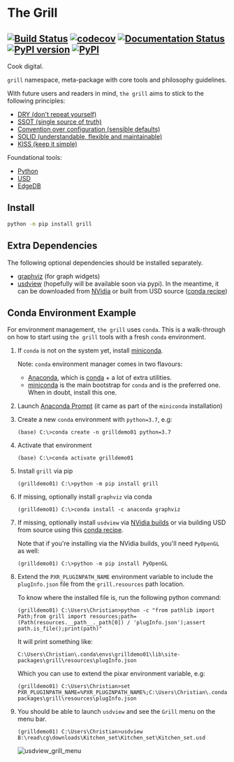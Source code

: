 # The Grill
[![Build Status](https://travis-ci.org/thegrill/grill.svg?branch=master)](https://travis-ci.org/thegrill/grill)
[![codecov](https://codecov.io/gh/thegrill/grill/branch/master/graph/badge.svg)](https://codecov.io/gh/thegrill/grill)
[![Documentation Status](https://readthedocs.org/projects/grill/badge/?version=latest)](https://grill.readthedocs.io/en/latest/?badge=latest)
[![PyPI version](https://badge.fury.io/py/grill.svg)](https://badge.fury.io/py/grill)
[![PyPI](https://img.shields.io/pypi/pyversions/grill.svg)](https://pypi.python.org/pypi/grill)
---
Cook digital.

`grill` namespace, meta-package with core tools and philosophy guidelines.

With future users and readers in mind, `the grill` aims to stick to the following principles:

- [DRY (don't repeat yourself)](https://en.wikipedia.org/wiki/Don%27t_repeat_yourself)
- [SSOT (single source of truth)](https://en.wikipedia.org/wiki/Single_source_of_truth)
- [Convention over configuration (sensible defaults)](https://en.wikipedia.org/wiki/Convention_over_configuration)
- [SOLID (understandable, flexible and maintainable)](https://en.wikipedia.org/wiki/SOLID)
- [KISS (keep it simple)](https://en.wikipedia.org/wiki/KISS_principle)

Foundational tools:
- [Python](https://docs.python.org/3/)
- [USD](https://graphics.pixar.com/usd/docs/index.html)
- [EdgeDB](https://edgedb.com)

## Install

```bash
python -m pip install grill
```

## Extra Dependencies

The following optional dependencies should be installed separately.

- [graphviz](http://graphviz.org/) (for graph widgets)
- [usdview](https://graphics.pixar.com/usd/docs/USD-Toolset.html#USDToolset-usdview) (hopefully will be available soon via pypi). In the meantime, it can be downloaded from [NVidia](https://developer.nvidia.com/usd) or built from USD source ([conda recipe](https://github.com/PixarAnimationStudios/USD/issues/1260#issuecomment-656985888))

## Conda Environment Example

For environment management, `the grill` uses `conda`.
This is a walk-through on how to start using `the grill` tools with a fresh `conda` environment. 

1. If `conda` is not on the system yet, install [miniconda](https://docs.conda.io/en/latest/miniconda.html).

   Note: `conda` environment manager comes in two flavours: 
   - [Anaconda](https://docs.anaconda.com/anaconda/user-guide/getting-started/), which is [conda](https://docs.conda.io/projects/conda/en/latest/index.html) + a lot of extra utilities.
   - [miniconda](https://docs.conda.io/projects/conda/en/latest/user-guide/install/index.html) is the main bootstrap for `conda` and is the preferred one. When in doubt, install this one.
2. Launch [Anaconda Prompt](https://docs.anaconda.com/anaconda/user-guide/getting-started/#open-anaconda-prompt) (it came as part of the `miniconda` installation)
3. Create a new `conda` environment with `python=3.7`, e.g:
   ```
   (base) C:\>conda create -n grilldemo01 python=3.7
   ```
4. Activate that environment
   ```
   (base) C:\>conda activate grilldemo01
   ```
5. Install `grill` via pip
   ```
   (grilldemo01) C:\>python -m pip install grill
   ```
6. If missing, optionally install `graphviz` via conda
   ```
   (grilldemo01) C:\>conda install -c anaconda graphviz
   ```
7. If missing, optionally install `usdview` via [NVidia builds](https://developer.nvidia.com/usd) or via building USD from source using this [conda recipe](https://github.com/PixarAnimationStudios/USD/issues/1260#issuecomment-656985888).
   
   Note that if you're installing via the NVidia builds, you'll need `PyOpenGL` as well:
   ```
   (grilldemo01) C:\>python -m pip install PyOpenGL
   ```
8. Extend the `PXR_PLUGINPATH_NAME` environment variable to include the `plugInfo.json` file from the `grill.resources` path location.
   
   To know where the installed file is, run the following python command:
   ```
   (grilldemo01) C:\Users\Christian>python -c "from pathlib import Path;from grill import resources;path=(Path(resources.__path__._path[0]) / 'plugInfo.json');assert path.is_file();print(path)"
   ``` 
   It will print something like:
   ```
   C:\Users\Christian\.conda\envs\grilldemo01\lib\site-packages\grill\resources\plugInfo.json
   ```
   Which you can use to extend the pixar environment variable, e.g:
   ```
   (grilldemo01) C:\Users\Christian>set PXR_PLUGINPATH_NAME=%PXR_PLUGINPATH_NAME%;C:\Users\Christian\.conda\envs\grilldemo01\lib\site-packages\grill\resources\plugInfo.json
   ```
9. You should be able to launch `usdview` and see the `Grill` menu on the menu bar.
    ```
    (grilldemo01) C:\Users\Christian>usdview B:\read\cg\downloads\Kitchen_set\Kitchen_set\Kitchen_set.usd
    ```
   ![usdview_grill_menu](https://user-images.githubusercontent.com/8294116/102703258-b2738000-42c0-11eb-8db4-29003fe928b3.gif)
